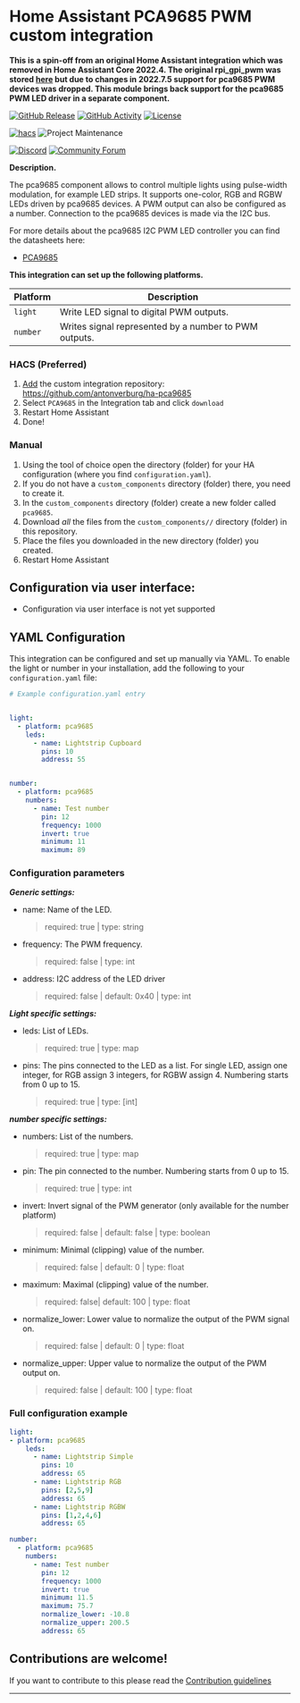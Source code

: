# Home Assistant PCA9685 PWM custom integration

**This is a spin-off from an original Home Assistant integration which was removed in Home Assistant Core 2022.4. The original rpi_gpi_pwm was stored [here](https://github.com/RedMeKool/HA-Raspberry-pi-GPIO-PWM/) but due to changes in 2022.7.5 support for pca9685 PWM devices was dropped. This module brings back  support for the pca9685 PWM LED driver in a separate component.**

[![GitHub Release][releases-shield]][releases]
[![GitHub Activity][commits-shield]][commits]
[![License][license-shield]](LICENSE)

[![hacs][hacsbadge]][hacs]
![Project Maintenance][maintenance-shield]

[![Discord][discord-shield]][discord]
[![Community Forum][forum-shield]][forum]

**Description.**

The pca9685 component allows to control multiple lights using pulse-width modulation, for example LED strips. It supports one-color, RGB and RGBW LEDs driven by pca9685 devices. A PWM output can also be configured as a number. Connection to the pca9685 devices is made via the I2C bus.

For more details about the pca9685 I2C PWM LED controller you can find the datasheets here:
- [PCA9685](https://www.nxp.com/docs/en/data-sheet/PCA9685.pdf)

**This integration can set up the following platforms.**

Platform | Description
-- | --
`light` | Write LED signal to digital PWM outputs.
`number` | Writes signal represented by a number to PWM outputs.




### HACS (Preferred)
1. [Add](http://homeassistant.local:8123/hacs/integrations) the custom integration repository: https://github.com/antonverburg/ha-pca9685
2. Select `PCA9685` in the Integration tab and click `download`
3. Restart Home Assistant
4. Done!

### Manual
1. Using the tool of choice open the directory (folder) for your HA configuration (where you find `configuration.yaml`).
1. If you do not have a `custom_components` directory (folder) there, you need to create it.
1. In the `custom_components` directory (folder) create a new folder called `pca9685`.
1. Download _all_ the files from the `custom_components//` directory (folder) in this repository.
1. Place the files you downloaded in the new directory (folder) you created.
1. Restart Home Assistant

## Configuration via user interface:
* Configuration via user interface is not yet supported

## YAML Configuration

This integration can be configured and set up manually via YAML. To enable the light or number in your installation, add the following to your `configuration.yaml` file:

```yaml
# Example configuration.yaml entry


light:
  - platform: pca9685
    leds:
      - name: Lightstrip Cupboard
        pins: 10
        address: 55


number:
  - platform: pca9685
    numbers:
      - name: Test number
        pin: 12
        frequency: 1000
        invert: true
        minimum: 11
        maximum: 89
```

### Configuration parameters

***Generic settings:***
- name: Name of the LED.
  > required: true | type: string
- frequency: The PWM frequency. 
  > required: false | type: int
- address: I2C address of the LED driver
  > required: false | default: 0x40 | type: int

***Light specific settings:***
- leds: List of LEDs.
  > required: true | type: map
- pins: The pins connected to the LED as a list. For single LED, assign one integer, for RGB assign 3 integers, for RGBW assign 4. Numbering starts from 0 up to 15.
  > required: true | type: [int]

***number specific settings:***
- numbers: List of the numbers.
  > required: true | type: map
- pin: The pin connected to the number. Numbering starts from 0 up to 15.
  > required: true | type: int
- invert: Invert signal of the PWM generator (only available for the number platform)
  > required: false | default: false | type: boolean
- minimum: Minimal (clipping) value of the number.
  > required: false | default: 0 | type: float
- maximum: Maximal (clipping) value of the number. 
  > required: false| default: 100 | type: float
- normalize_lower: Lower value to normalize the output of the PWM signal on.
  > required: false | default: 0 | type: float
- normalize_upper: Upper value to normalize the output of the PWM output on.
  > required: false | default: 100 | type: float

### Full configuration example

```yaml
light:
- platform: pca9685
    leds:
      - name: Lightstrip Simple
        pins: 10
        address: 65
      - name: Lightstrip RGB
        pins: [2,5,9]
        address: 65
      - name: Lightstrip RGBW
        pins: [1,2,4,6]
        address: 65

number:
  - platform: pca9685
    numbers:
      - name: Test number
        pin: 12
        frequency: 1000
        invert: true
        minimum: 11.5
        maximum: 75.7
        normalize_lower: -10.8
        normalize_upper: 200.5
        address: 65

```

## Contributions are welcome!

If you want to contribute to this please read the [Contribution guidelines](CONTRIBUTING.md)

***

[commits-shield]: https://img.shields.io/github/commit-activity/y/antonverburg/ha-pca9685.svg?style=for-the-badge
[commits]: https://github.com/antonverburg/ha-pca9685/commits/main
[hacs]: https://hacs.xyz/
[hacsbadge]: https://img.shields.io/badge/HACS-Custom-orange.svg?style=for-the-badge
[discord]: https://discord.gg/Qa5fW2R
[discord-shield]: https://img.shields.io/discord/330944238910963714.svg?style=for-the-badge
[forum-shield]: https://img.shields.io/badge/community-forum-brightgreen.svg?style=for-the-badge
[forum]: https://community.home-assistant.io/
[license-shield]: https://img.shields.io/github/license/antonverburg/ha-pca9685.svg?style=for-the-badge
[maintenance-shield]: https://img.shields.io/badge/maintainer-antonverburg-blue.svg?style=for-the-badge
[releases-shield]: https://img.shields.io/github/release/antonverburg/ha-pca9685.svg?style=for-the-badge
[releases]: https://github.com/antonverburg/ha-pca9685/releases
